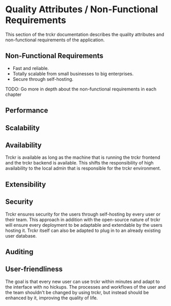 # Quality Attributes / Non-Functional Requirements

This section of the trckr documentation describes the quality attributes and non-functional requirements of the application.

## Non-Functional Requirements

* Fast and reliable.
* Totally scalable from small businesses to big enterprises.
* Secure through self-hosting.


TODO: Go more in depth about the non-functional requirements in each chapter

## Performance

## Scalability

## Availability
Trckr is available as long as the machine that is running the trckr frontend and the trckr backend is available. This shifts the responsibility of high availability to the local admin that is responsible for the trckr environment.

## Extensibility

## Security
Trckr ensures security for the users through self-hosting by every user or their team. This approach in addition with the open-source nature of trckr will ensure every deployment to be adaptable and extendable by the users hosting it. Trckr itself can also be adapted to plug in to an already existing user database.

## Auditing

## User-friendliness
The goal is that every new user can use trckr within minutes and adapt to the interface with no hickups. The processes and workflows of the user and the team shouldn't be changed by using trckr, but instead should be enhanced by it, improving the quality of life.

